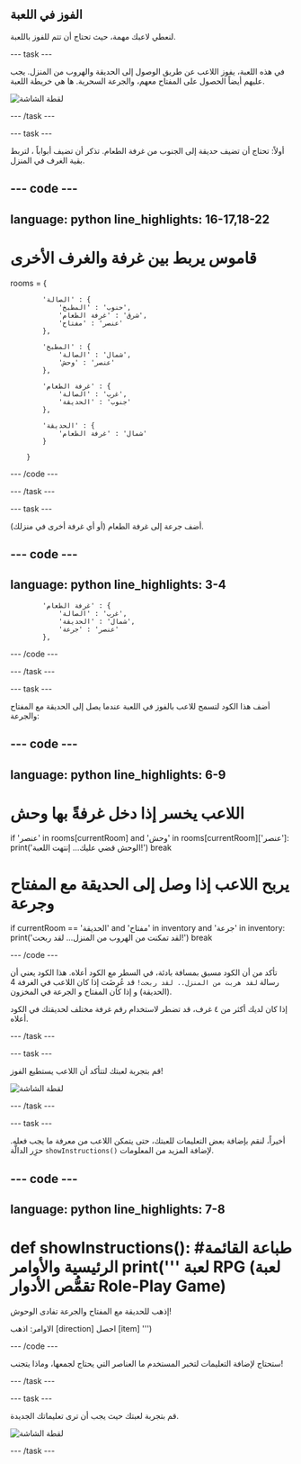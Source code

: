 ## الفوز في اللعبة

لنعطي لاعبك مهمة، حيث تحتاج أن تتم للفوز باللعبة.

--- task ---

في هذه اللعبة، يفوز اللاعب عن طريق الوصول إلى الحديقة والهروب من المنزل. يجب عليهم أيضاً الحصول على المفتاح معهم، والجرعة السحرية. ها هي خريطة اللعبة.

![لقطة الشاشة](images/rpg-final-map.png)

--- /task ---

--- task ---

أولاً: تحتاج أن تضيف حديقة إلى الجنوب من غرفة الطعام. تذكر أن تضيف أبواباً ، لتربط بقية الغرف في المنزل.

--- code ---
---
language: python
line_highlights: 16-17,18-22
---

# قاموس يربط بين غرفة والغرف الأخرى
rooms = {

            'الصالة' : {
                'حنوب' : 'المطبخ',
                'شرق' : 'غرفة الطعام',
                'عنصر' : 'مفتاح'
            },
    
            'المطبخ' : {
                'شمال' : 'الصالة',
                'عنصر' : 'وحش'
            },
    
            'غرفة الطعام' : {
                'غرب' : 'الصالة',
                'جنوب' : 'الحديقة'
            },
    
            'الحديقة' : {
                'شمال' : 'غرفة الطعام'
            }
    
        }
    

--- /code ---

--- /task ---

--- task ---

أضف جرعة إلى غرفة الطعام (أو أي غرفة أخرى في منزلك).

--- code ---
---
language: python
line_highlights: 3-4
---

            'غرفة الطعام' : {
                'غرب' : 'الصالة',
                'شمال' : 'الحديقة',
                'عنصر' : 'جرعة'
            },
    

--- /code ---

--- /task ---

--- task ---

أضف هذا الكود لتسمح للاعب بالفوز في اللعبة عندما يصل إلى الحديقة مع المفتاح والجرعة:

--- code ---
---
language: python
line_highlights: 6-9
---

# اللاعب يخسر إذا دخل غرفةً بها وحش
if 'عنصر' in rooms[currentRoom] and 'وحش' in rooms[currentRoom]['عنصر']:
    print('الوحش قضي عليك... إنتهت اللعبة!')
    break


# يربح اللاعب إذا وصل إلى الحديقة مع المفتاح وجرعة
if currentRoom == 'الحديقة' and 'مفتاح' in inventory and 'جرعة' in inventory:
    print('لقد تمكنت من الهروب من المنزل... لقد ربحت!')
    break

--- /code ---

تأكد من أن الكود مسبق بمسافة بادئة، في السطر مع الكود أعلاه. هذا الكود يعني أن رسالة `لقد هربت من المنزل.. لقد ربحت!` قد عُرِضَت إذا كان اللاعب في الغرفة 4 (الحديقة) و إذا كان المفتاح و الجرعة في المخزون.

إذا كان لديك أكثر من ٤ غرف، قد تضطر لاستخدام رقم غرفة مختلف لحديقتك في الكود أعلاه.

--- /task ---

--- task ---

قم بتجربة لعبتك لتتأكد أن اللاعب يستطيع الفوز!

![لقطة الشاشة](images/rpg-win-test.png)

--- /task ---

--- task ---

أخيراً، لنقم بإضافة بعض التعليمات للعبتك، حتى يتمكن اللاعب من معرفة ما يجب فعله. حرَِر الدالَّة `showInstructions()` لإضافة المزيد من المعلومات.

--- code ---
---
language: python
line_highlights: 7-8
---

def showInstructions(): 
    #طباعة القائمة الرئيسية والأوامر 
    print('''
لعبة RPG (لعبة تقمُّص الأدوار Role-Play Game)
========

إذهب للحديقة مع المفتاح والجرعة
تفادى الوحوش!

الاوامر:
اذهب [direction]
احصل [item]
''')

--- /code ---

ستحتاج لإضافة التعليمات لتخبر المستخدم ما العناصر التي يحتاج لجمعها، وماذا يتجنب!

--- /task ---

--- task ---

قم بتجربة لعبتك حيث يجب أن ترى تعليماتك الجديدة.

![لقطة الشاشة](images/rpg-instructions-test.png)

--- /task ---